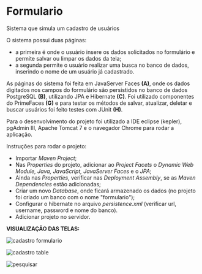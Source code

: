 # Formulario
Sistema que simula um cadastro de usuários

O sistema possui duas páginas:
- a primeira é onde o usuário insere os dados solicitados no formulário e permite salvar ou limpar os dados da tela;
- a segunda permite o usuário realizar uma busca no banco de dados, inserindo o nome de um usuário já cadastrado.

As páginas do sistema foi feita em JavaServer Faces **(A)**, onde os dados digitados nos campos do formulário são persistidos no banco de dados PostgreSQL **(B)**, utilizando JPA e Hibernate **(C)**. Foi utilizado componentes do PrimeFaces **(G)** e para testar os métodos de  salvar, atualizar, deletar e buscar usuários foi feito testes com JUnit **(H)**.

Para o desenvolvimento do projeto foi utilizado a IDE eclipse (kepler), pgAdmin III, Apache Tomcat 7 e o navegador Chrome para rodar a aplicação.

Instruções para rodar o projeto:
- Importar *Maven Project*;
- Nas *Properties* do projeto, adicionar ao *Project Facets* o *Dynamic Web Module, Java, JavaScript, JavaServer Faces* e o *JPA*;
- Ainda nas *Properties*, verificar nas *Deployment Assembly*, se as *Maven Dependencies* estão adicionadas;
- Criar um novo *Database*, onde ficará armazenado os dados (no projeto foi criado um banco com o nome "formulario");
- Configurar o hibernate no arquivo *persistence.xml* (verificar url, username, password e nome do banco).
- Adicionar projeto no servidor.

**VISUALIZAÇÃO DAS TELAS:**

![cadastro formulario](https://user-images.githubusercontent.com/38672183/72311409-55f4f300-3663-11ea-8ba3-4112de698bc6.png)

![cadastro table](https://user-images.githubusercontent.com/38672183/72311410-59887a00-3663-11ea-84b8-d35700b75859.png)

![pesquisar](https://user-images.githubusercontent.com/38672183/72311415-5c836a80-3663-11ea-87b4-f429626e57e2.png)

